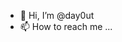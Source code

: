 - 👋 Hi, I’m @day0ut
- 📫 How to reach me ...

<!---
day0ut/day0ut is a ✨ special ✨ repository because its `README.md` (this file) appears on your GitHub profile.
You can click the Preview link to take a look at your changes.
--->
